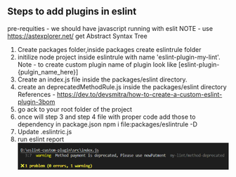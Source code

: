 ## Steps to add plugins in eslint
pre-requities - we should have javascript running with eslit
NOTE - use https://astexplorer.net/ get Abstract Syntax Tree
1. Create packages folder,inside packages create eslintrule folder
2. initilize node project inside eslintrule with name 'eslint-plugin-my-lint'. 
    Note - to create custom plugin name of plugin look like [eslint-plugin-{pulgin_name_here}]
3. Create an index.js file inside the packages/eslint directory.
4. create an deprecatedMethodRule.js inside the packages/eslint directory
References - https://dev.to/devsmitra/how-to-create-a-custom-eslint-plugin-3bom
5. go ack to your root folder of the project 
6. once will step 3 and step 4 file with proper code add those to dependency in package.json
        npm i file:packages/eslintrule -D
7. Update .eslintric.js
8. run eslint report
![eslitn-report](./images/eslint-report.png)